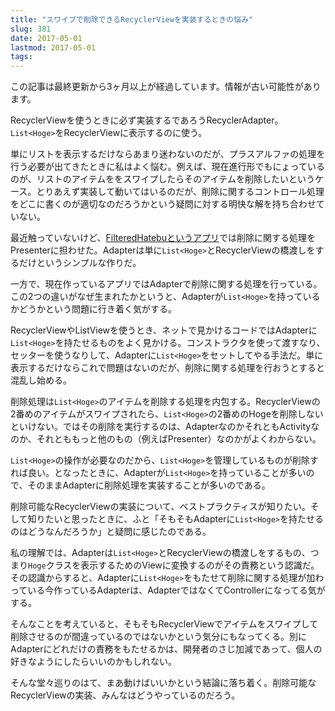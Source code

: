```yaml
---
title: "スワイプで削除できるRecyclerViewを実装するときの悩み"
slug: 381
date: 2017-05-01
lastmod: 2017-05-01
tags: 
---
```


<div id="wppda_alert">この記事は最終更新から3ヶ月以上が経過しています。情報が古い可能性があります。</div><p>RecyclerViewを使うときに必ず実装するであろうRecyclerAdapter。<code>List&lt;Hoge&gt;</code>をRecyclerViewに表示するのに使う。</p>
<p>単にリストを表示するだけならあまり迷わないのだが、プラスアルファの処理を行う必要が出てきたときに私はよく悩む。例えば、現在進行形でもにょっているのが、リストのアイテムををスワイプしたらそのアイテムを削除したいというケース。とりあえず実装して動いてはいるのだが、削除に関するコントロール処理をどこに書くのが適切なのだろうかという疑問に対する明快な解を持ち合わせていない。</p>
<p>最近触っていないけど、<a href="https://github.com/gen0083/FilteredHatebu/blob/develop/app/src/main/java/jp/gcreate/product/filteredhatebu/ui/editfilter/FilterAdapter.java" class="broken_link">FilteredHatebuというアプリ</a>では削除に関する処理をPresenterに担わせた。Adapterは単に<code>List&lt;Hoge&gt;</code>とRecyclerViewの橋渡しをするだけというシンプルな作りだ。</p>
<p>一方で、現在作っているアプリではAdapterで削除に関する処理を行っている。この2つの違いがなぜ生まれたかというと、Adapterが<code>List&lt;Hoge&gt;</code>を持っているかどうかという問題に行き着く気がする。</p>
<p>RecyclerViewやListViewを使うとき、ネットで見かけるコードではAdapterに<code>List&lt;Hoge&gt;</code>を持たせるものをよく見かける。コンストラクタを使って渡すなり、セッターを使うなりして、Adapterに<code>List&lt;Hoge&gt;</code>をセットしてやる手法だ。単に表示するだけならこれで問題はないのだが、削除に関する処理を行おうとすると混乱し始める。</p>
<p>削除処理は<code>List&lt;Hoge&gt;</code>のアイテムを削除する処理を内包する。RecyclerViewの2番めのアイテムがスワイプされたら、<code>List&lt;Hoge&gt;</code>の2番めのHogeを削除しないといけない。ではその削除を実行するのは、AdapterなのかそれともActivityなのか、それとももっと他のもの（例えばPresenter）なのかがよくわからない。</p>
<p><code>List&lt;Hoge&gt;</code>の操作が必要なのだから、<code>List&lt;Hoge&gt;</code>を管理しているものが削除すれば良い。となったときに、Adapterが<code>List&lt;Hoge&gt;</code>を持っていることが多いので、そのままAdapterに削除処理を実装することが多いのである。</p>
<p>削除可能なRecyclerViewの実装について、ベストプラクティスが知りたい。そして知りたいと思ったときに、ふと「そもそもAdapterに<code>List&lt;Hoge&gt;</code>を持たせるのはどうなんだろうか」と疑問に感じたのである。</p>
<p>私の理解では、Adapterは<code>List&lt;Hoge&gt;</code>とRecyclerViewの橋渡しをするもの、つまり<code>Hoge</code>クラスを表示するためのViewに変換するのがその責務という認識だ。その認識からすると、Adapterに<code>List&lt;Hoge&gt;</code>をもたせて削除に関する処理が加わっている今作っているAdapterは、AdapterではなくてControllerになってる気がする。</p>
<p>そんなことを考えていると、そもそもRecyclerViewでアイテムをスワイプして削除させるのが間違っているのではないかという気分にもなってくる。別にAdapterにどれだけの責務をもたせるかは、開発者のさじ加減であって、個人の好きなようにしたらいいのかもしれない。</p>
<p>そんな堂々巡りのはて、まあ動けばいいかという結論に落ち着く。削除可能なRecyclerViewの実装、みんなはどうやっているのだろう。</p>

  
